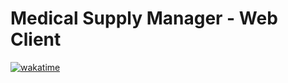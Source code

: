 # Medical Supply Manager - Web Client

[![wakatime](https://wakatime.com/badge/user/79fc0bad-bbda-45fe-956f-c8aae11e576b/project/671e989c-e49c-4ff3-9a71-563a55eab0a5.svg)](https://wakatime.com/badge/user/79fc0bad-bbda-45fe-956f-c8aae11e576b/project/671e989c-e49c-4ff3-9a71-563a55eab0a5)